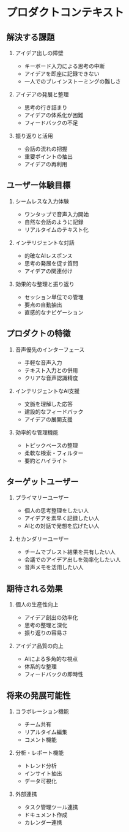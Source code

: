 # プロダクトコンテキスト

## 解決する課題
1. アイデア出しの障壁
   - キーボード入力による思考の中断
   - アイデアを即座に記録できない
   - 一人でのブレインストーミングの難しさ

2. アイデアの発展と整理
   - 思考の行き詰まり
   - アイデアの体系化が困難
   - フィードバックの不足

3. 振り返りと活用
   - 会話の流れの把握
   - 重要ポイントの抽出
   - アイデアの再利用

## ユーザー体験目標
1. シームレスな入力体験
   - ワンタップで音声入力開始
   - 自然な会話のように記録
   - リアルタイムのテキスト化

2. インテリジェントな対話
   - 的確なAIレスポンス
   - 思考の発展を促す質問
   - アイデアの関連付け

3. 効果的な整理と振り返り
   - セッション単位での管理
   - 要点の自動抽出
   - 直感的なナビゲーション

## プロダクトの特徴
1. 音声優先のインターフェース
   - 手軽な音声入力
   - テキスト入力との併用
   - クリアな音声認識精度

2. インテリジェントなAI支援
   - 文脈を理解した応答
   - 建設的なフィードバック
   - アイデアの展開支援

3. 効率的な管理機能
   - トピックベースの整理
   - 柔軟な検索・フィルター
   - 要約とハイライト

## ターゲットユーザー
1. プライマリーユーザー
   - 個人の思考整理をしたい人
   - アイデアを素早く記録したい人
   - AIとの対話で発想を広げたい人

2. セカンダリーユーザー
   - チームでブレスト結果を共有したい人
   - 会議でのアイデア出しを効率化したい人
   - 音声メモを活用したい人

## 期待される効果
1. 個人の生産性向上
   - アイデア創出の効率化
   - 思考の整理と深化
   - 振り返りの容易さ

2. アイデア品質の向上
   - AIによる多角的な視点
   - 体系的な整理
   - フィードバックの即時性

## 将来の発展可能性
1. コラボレーション機能
   - チーム共有
   - リアルタイム編集
   - コメント機能

2. 分析・レポート機能
   - トレンド分析
   - インサイト抽出
   - データ可視化

3. 外部連携
   - タスク管理ツール連携
   - ドキュメント作成
   - カレンダー連携
